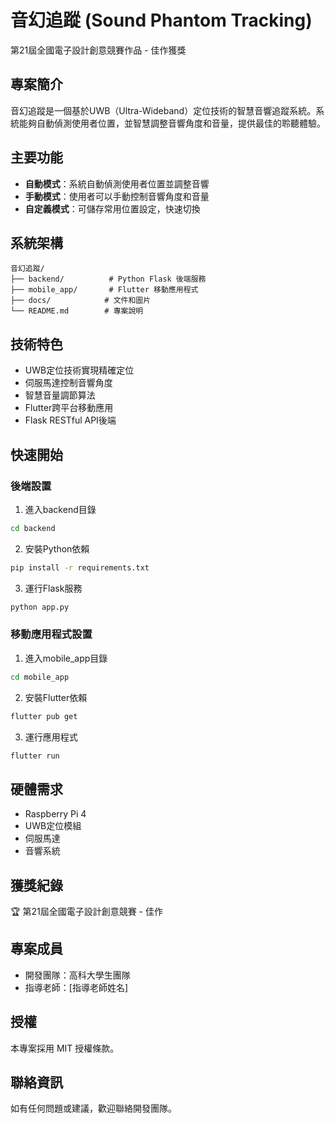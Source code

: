 # 音幻追蹤 (Sound Phantom Tracking)

第21屆全國電子設計創意競賽作品 - 佳作獲獎

## 專案簡介

音幻追蹤是一個基於UWB（Ultra-Wideband）定位技術的智慧音響追蹤系統。系統能夠自動偵測使用者位置，並智慧調整音響角度和音量，提供最佳的聆聽體驗。

## 主要功能

- **自動模式**：系統自動偵測使用者位置並調整音響
- **手動模式**：使用者可以手動控制音響角度和音量
- **自定義模式**：可儲存常用位置設定，快速切換

## 系統架構

```
音幻追蹤/
├── backend/          # Python Flask 後端服務
├── mobile_app/       # Flutter 移動應用程式
├── docs/            # 文件和圖片
└── README.md        # 專案說明
```

## 技術特色

- UWB定位技術實現精確定位
- 伺服馬達控制音響角度
- 智慧音量調節算法
- Flutter跨平台移動應用
- Flask RESTful API後端

## 快速開始

### 後端設置

1. 進入backend目錄
```bash
cd backend
```

2. 安裝Python依賴
```bash
pip install -r requirements.txt
```

3. 運行Flask服務
```bash
python app.py
```

### 移動應用程式設置

1. 進入mobile_app目錄
```bash
cd mobile_app
```

2. 安裝Flutter依賴
```bash
flutter pub get
```

3. 運行應用程式
```bash
flutter run
```

## 硬體需求

- Raspberry Pi 4
- UWB定位模組
- 伺服馬達
- 音響系統

## 獲獎紀錄

🏆 第21屆全國電子設計創意競賽 - 佳作

## 專案成員

- 開發團隊：高科大學生團隊
- 指導老師：[指導老師姓名]

## 授權

本專案採用 MIT 授權條款。

## 聯絡資訊

如有任何問題或建議，歡迎聯絡開發團隊。